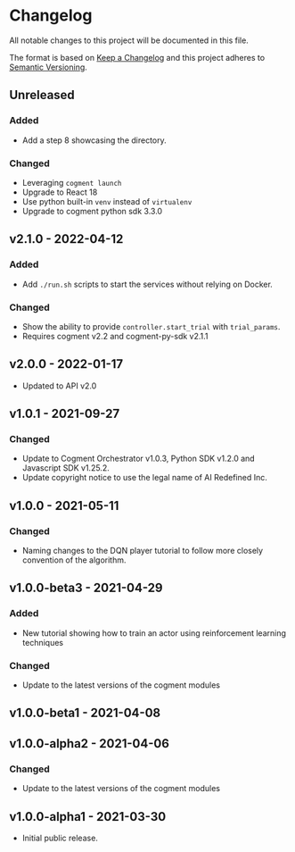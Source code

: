 # Changelog

All notable changes to this project will be documented in this file.

The format is based on [Keep a Changelog](http://keepachangelog.com/en/1.0.0/)
and this project adheres to [Semantic Versioning](http://semver.org/spec/v2.0.0.html).

## Unreleased

### Added

- Add a step 8 showcasing the directory.

### Changed

- Leveraging `cogment launch`
- Upgrade to React 18
- Use python built-in `venv` instead of `virtualenv`
- Upgrade to cogment python sdk 3.3.0

## v2.1.0 - 2022-04-12

### Added

- Add `./run.sh` scripts to start the services without relying on Docker.

### Changed

- Show the ability to provide `controller.start_trial` with `trial_params`.
- Requires cogment v2.2 and cogment-py-sdk v2.1.1

## v2.0.0 - 2022-01-17

- Updated to API v2.0

## v1.0.1 - 2021-09-27

### Changed

- Update to Cogment Orchestrator v1.0.3, Python SDK v1.2.0 and Javascript SDK v1.25.2.
- Update copyright notice to use the legal name of AI Redefined Inc.

## v1.0.0 - 2021-05-11

### Changed

- Naming changes to the DQN player tutorial to follow more closely convention of the algorithm.

## v1.0.0-beta3 - 2021-04-29

### Added

- New tutorial showing how to train an actor using reinforcement learning techniques

### Changed

- Update to the latest versions of the cogment modules

## v1.0.0-beta1 - 2021-04-08

## v1.0.0-alpha2 - 2021-04-06

### Changed

- Update to the latest versions of the cogment modules

## v1.0.0-alpha1 - 2021-03-30

- Initial public release.
